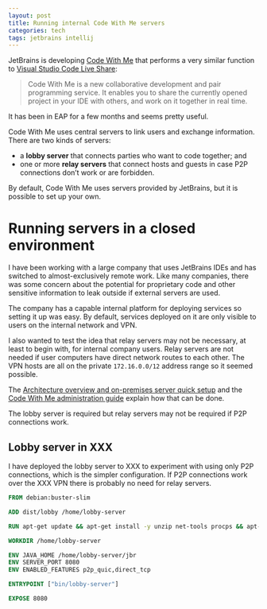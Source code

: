 ```yaml
---
layout: post
title: Running internal Code With Me servers
categories: tech
tags: jetbrains intellij
---
```


JetBrains is developing [Code With Me](https://www.jetbrains.com/code-with-me/) that performs a very similar
function to [Visual Studio Code Live Share](https://code.visualstudio.com/learn/collaboration/live-share):

> Code With Me is a new collaborative development and pair programming service. 
> It enables you to share the currently opened project in your IDE with others, 
> and work on it together in real time.

It has been in EAP for a few months and seems pretty useful.

Code With Me uses central servers to link users and exchange information. There are two kinds of servers:

- a **lobby server** that connects parties who want to code together; and
- one or more **relay servers** that connect hosts and guests in case P2P connections don’t work or are forbidden.

By default, Code With Me uses servers provided by JetBrains, but it is possible to set up your own.

# Running servers in a closed environment

I have been working with a large company that uses JetBrains IDEs and has switched to almost-exclusively
remote work. Like many companies, there was some concern about the potential for proprietary code and other sensitive
information to leak outside if external servers are used. 

The company has a capable internal platform for deploying services so setting it up was easy. By default, services
deployed on it are only visible to users on the internal network and VPN.

I also wanted to test the idea that relay servers may not be necessary, at least to begin with, for internal
company users. Relay servers are not needed if user computers have direct network routes to each other. 
The VPN hosts are all on the private `172.16.0.0/12` address range so it seemed possible.   



The [Architecture overview and on-premises server quick setup](https://jetbrains.com/help/cwm/code-with-me-quick-setup.html)
and the [Code With Me administration guide](https://jetbrains.com/help/cwm/code-with-me-administration-guide.html)
explain how that can be done.



The lobby server is required but relay servers may not be required if P2P connections work.


## Lobby server in XXX

I have deployed the lobby server to XXX to experiment with using only P2P connections, which is the simpler
configuration. If P2P connections work over the XXX VPN there is probably no need for relay servers.


```Dockerfile
FROM debian:buster-slim

ADD dist/lobby /home/lobby-server

RUN apt-get update && apt-get install -y unzip net-tools procps && apt-get clean

WORKDIR /home/lobby-server

ENV JAVA_HOME /home/lobby-server/jbr
ENV SERVER_PORT 8080
ENV ENABLED_FEATURES p2p_quic,direct_tcp

ENTRYPOINT ["bin/lobby-server"]

EXPOSE 8080
```

